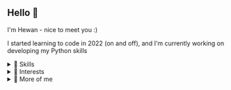 ## Hello 💫
I'm Hewan - nice to meet you :) 

I started learning to code in 2022 (on and off), and I'm currently working on developing my Python skills


<details>
<summary>🌸 Skills</summary>
  
  <ul style="list-style-type:circle">
    <li>Tableau</li>
    <li>Power BI</li>
    <li>Alteryx</li>
  </ul>  

</details>


<details>
<summary> 🌸 Interests</summary>
  <ul style="list-style-type:circle">
    <li>Data</li>
    <li>Films</li>
    <li>Rollerskating</li>
  </ul> 
</details>


<details>
  <summary> 🌸 More of me </summary>
  <ul style="list-style-type:circle">
    <li><a href="https://www.linkedin.com/in/hewan-zewdu-93794221b/"> linkedin </a></li>
    <li><a href="https://www.thedataschool.co.uk/blog/hewan-zewdu/"> the data school </a></li>
    <li><a href="https://public.tableau.com/app/profile/hewan.zewdu/vizzes"> tableau public </a></li>
    <li><a href="https://community.fabric.microsoft.com/t5/user/viewprofilepage/user-id/837388"> microsoft fabric </a></li>
  </ul> 
</details>


<!--
**hewanz00/hewanz00** is a ✨ _special_ ✨ repository because its `README.md` (this file) appears on your GitHub profile.

Here are some ideas to get you started:

- 🔭 I’m currently working on ...
- 🌱 I’m currently learning ...
- 👯 I’m looking to collaborate on ...
- 🤔 I’m looking for help with ...
- 💬 Ask me about ...
- 📫 How to reach me: ...
- 😄 Pronouns: ...
- ⚡ Fun fact: ...
-->
